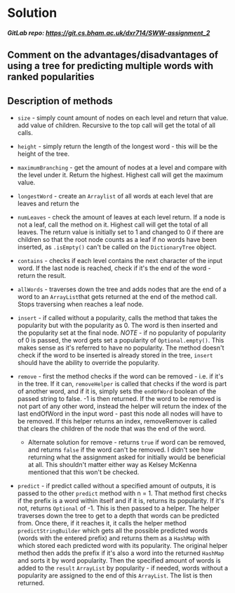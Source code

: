 # Solution
##### GitLab repo: https://git.cs.bham.ac.uk/dxr714/SWW-assignment_2

## Comment on the advantages/disadvantages of using a tree for predicting multiple words with ranked popularities


## Description of methods

* `size` - simply count amount of nodes on each level and return that value. add value of children. Recursive to the top call will get the total of all calls.

* `height` - simply return the length of the longest word - this will be the height of the tree.

* `maximumBranching` - get the amount of nodes at a level and compare with the level under it. Return the highest. Highest call will get the maximum value.

* `longestWord` - create an `Arraylist` of all words at each level that are leaves and return the 

* `numLeaves` - check the amount of leaves at each level return. If a node is not a leaf, call the method on it. Highest call will get the total of all leaves. The return value is initially set to 1 and changed to 0 if there are children so that the root node counts as a leaf if no words have been inserted, as `.isEmpty()` can't be called on the `DictionaryTree` object.

* `contains` - checks if each level contains the next character of the input word. If the last node is reached, check if it's the end of the word - return the result.

* `allWords` - traverses down the tree and adds nodes that are the end of a word to an `ArrayList`that gets returned at the end of the method call. Stops traversing when reaches a leaf node.

* `insert` - if called without a popularity, calls the method that takes the popularity but with the popularity as 0. The word is then inserted and the popularity set at the final node. *NOTE* - if no popularity of popularity of 0 is passed, the word gets set a popularity of `Optional.empty()`. This makes sense as it's referred to have no popularity. The method doesn't check if the word to be inserted is already stored in the tree, `insert` should have the ability to override the popularity.

* `remove` - first the method checks if the word can be removed - i.e. if it's in the tree. If it can, `removeHelper` is called that checks if the word is part of another word, and if it is, simply sets the `endOfWord` boolean of the passed string to false. -1 is then returned. If the word to be removed is not part of any other word, instead the helper will return the index of the last endOfWord in the input word - past this node all nodes will have to be removed. If this helper returns an index, removeRemover is called that clears the children of the node that was the end of the word.

  * Alternate solution for remove - returns `true` if word can be removed, and returns `false` if the word can't be removed. I didn't see how returning what the assignment asked for initially would be beneficial at all. This shouldn't matter either way as Kelsey McKenna mentioned that this won't be checked.

* `predict` - if predict called without a specified amount of outputs, it is passed to the other `predict` method with n = 1. That method first checks if the prefix is a word within itself and if it is, returns its popularity. If it's not, returns `Optional` of -1. This is then passed to a helper. The helper traverses down the tree to get to a depth that words can be predicted from. Once there, if it reaches it, it calls the helper method `predictStringBuilder` which gets all the possible predicted words (words with the entered prefix) and returns them as a `HashMap` with which stored each predicted word with its popularity. The original helper method then adds the prefix if it's also a word into the returned `HashMap` and sorts it by word popularity. Then the specified amount of words is added to the `result` `ArrayList` by popularity - if needed, words without a popularity are assigned to the end of this `ArrayList`. The list is then returned.


